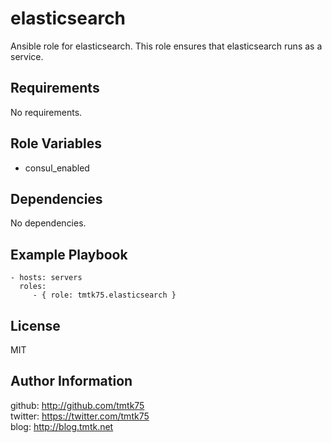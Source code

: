 elasticsearch
=============
Ansible role for elasticsearch.
This role ensures that elasticsearch runs as a service.

Requirements
------------
No requirements.

Role Variables
--------------
- consul\_enabled

Dependencies
------------
No dependencies.

Example Playbook
----------------

    - hosts: servers
      roles:
         - { role: tmtk75.elasticsearch }

License
-------
MIT

Author Information
------------------
github: http://github.com/tmtk75  
twitter: https://twitter.com/tmtk75  
blog: http://blog.tmtk.net

